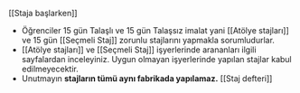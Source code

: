 [[Staja başlarken]] 
* Öğrenciler 15 gün Talaşlı ve 15 gün Talaşsız imalat yani [[Atölye stajları]] ve 15 gün [[Seçmeli Staj]] zorunlu stajlarını yapmakla sorumludurlar.
* [[Atölye stajları]] ve [[Seçmeli Staj]] işyerlerinde arananları ilgili sayfalardan inceleyiniz. Uygun olmayan işyerlerinde yapılan stajlar kabul edilmeyecektir.
* Unutmayın **stajların tümü aynı fabrikada yapılamaz.**
[[Staj defteri]]
